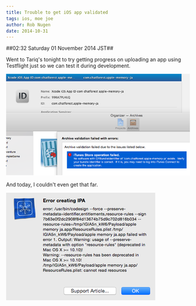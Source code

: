 ```yaml
---
title: Trouble to get iOS app validated
tags: ios, moe joe
author: Rob Nugen
date: 2014-10-31
---
```


##02:32 Saturday 01 November 2014 JST##

Went to Tariq's tonight to try getting progress on uploading an app using Testflight just so we can test it during development.

![That app name doesn't exist, and yet it does.](/images/2014/10/here-is-A.-A-does-not-exist.png)

And today, I couldn't even get that far.

![Codesign hell](/images/2014/10/Error-creating-IPA-ffffffffuuuuuuu.png)


